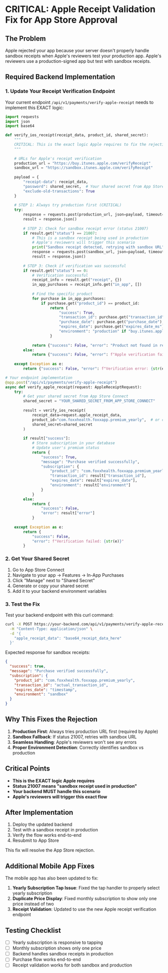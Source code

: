 # CRITICAL: Apple Receipt Validation Fix for App Store Approval

## The Problem
Apple rejected your app because your server doesn't properly handle sandbox receipts when Apple's reviewers test your production app. Apple's reviewers use a production-signed app but test with sandbox receipts.

## Required Backend Implementation

### 1. Update Your Receipt Verification Endpoint

Your current endpoint `/api/v1/payments/verify-apple-receipt` needs to implement this EXACT logic:

```python
import requests
import json
import base64

def verify_ios_receipt(receipt_data, product_id, shared_secret):
    """
    CRITICAL: This is the exact logic Apple requires to fix the rejection
    """
    
    # URLs for Apple's receipt verification
    production_url = "https://buy.itunes.apple.com/verifyReceipt"
    sandbox_url = "https://sandbox.itunes.apple.com/verifyReceipt"
    
    payload = {
        "receipt-data": receipt_data,
        "password": shared_secret,  # Your shared secret from App Store Connect
        "exclude-old-transactions": True
    }
    
    # STEP 1: Always try production first (CRITICAL)
    try:
        response = requests.post(production_url, json=payload, timeout=30)
        result = response.json()
        
        # STEP 2: Check for sandbox receipt error (status 21007)
        if result.get("status") == 21007:
            # This is a sandbox receipt being used in production
            # Apple's reviewers will trigger this scenario
            print("Sandbox receipt detected, retrying with sandbox URL")
            response = requests.post(sandbox_url, json=payload, timeout=30)
            result = response.json()
        
        # STEP 3: Check if verification was successful
        if result.get("status") == 0:
            # Verification successful
            receipt_info = result.get("receipt", {})
            in_app_purchases = receipt_info.get("in_app", [])
            
            # Find the specific product
            for purchase in in_app_purchases:
                if purchase.get("product_id") == product_id:
                    return {
                        "success": True,
                        "transaction_id": purchase.get("transaction_id"),
                        "purchase_date": purchase.get("purchase_date"),
                        "expires_date": purchase.get("expires_date_ms"),
                        "environment": "production" if "buy.itunes.apple.com" in production_url else "sandbox"
                    }
            
            return {"success": False, "error": "Product not found in receipt"}
        else:
            return {"success": False, "error": f"Apple verification failed: {result.get('status')}"}
            
    except Exception as e:
        return {"success": False, "error": f"Verification error: {str(e)}"}

# Your endpoint implementation
@app.post("/api/v1/payments/verify-apple-receipt")
async def verify_apple_receipt(request: AppleReceiptRequest):
    try:
        # Get your shared secret from App Store Connect
        shared_secret = "YOUR_SHARED_SECRET_FROM_APP_STORE_CONNECT"
        
        result = verify_ios_receipt(
            receipt_data=request.apple_receipt_data,
            product_id="com.foxxhealth.foxxapp.premium_yearly",  # or com.foxxhealth.foxxapp.premium_monthly
            shared_secret=shared_secret
        )
        
        if result["success"]:
            # Store subscription in your database
            # Update user's premium status
            return {
                "success": True,
                "message": "Purchase verified successfully",
                "subscription": {
                    "product_id": "com.foxxhealth.foxxapp.premium_yearly",
                    "transaction_id": result["transaction_id"],
                    "expires_date": result["expires_date"],
                    "environment": result["environment"]
                }
            }
        else:
            return {
                "success": False,
                "error": result["error"]
            }
            
    except Exception as e:
        return {
            "success": False,
            "error": f"Verification failed: {str(e)}"
        }
```

### 2. Get Your Shared Secret

1. Go to App Store Connect
2. Navigate to your app → Features → In-App Purchases
3. Click "Manage" next to "Shared Secret"
4. Generate or copy your shared secret
5. Add it to your backend environment variables

### 3. Test the Fix

Test your backend endpoint with this curl command:

```bash
curl -X POST https://your-backend.com/api/v1/payments/verify-apple-receipt \
  -H "Content-Type: application/json" \
  -d '{
    "apple_receipt_data": "base64_receipt_data_here"
  }'
```

Expected response for sandbox receipts:
```json
{
  "success": true,
  "message": "Purchase verified successfully",
  "subscription": {
    "product_id": "com.foxxhealth.foxxapp.premium_yearly",
    "transaction_id": "actual_transaction_id",
    "expires_date": "timestamp",
    "environment": "sandbox"
  }
}
```

## Why This Fixes the Rejection

1. **Production First**: Always tries production URL first (required by Apple)
2. **Sandbox Fallback**: If status 21007, retries with sandbox URL
3. **Seamless Handling**: Apple's reviewers won't see any errors
4. **Proper Environment Detection**: Correctly identifies sandbox vs production

## Critical Points

- **This is the EXACT logic Apple requires**
- **Status 21007 means "sandbox receipt used in production"**
- **Your backend MUST handle this scenario**
- **Apple's reviewers will trigger this exact flow**

## After Implementation

1. Deploy the updated backend
2. Test with a sandbox receipt in production
3. Verify the flow works end-to-end
4. Resubmit to App Store

This fix will resolve the App Store rejection.

## Additional Mobile App Fixes

The mobile app has also been updated to fix:

1. **Yearly Subscription Tap Issue**: Fixed the tap handler to properly select yearly subscription
2. **Duplicate Price Display**: Fixed monthly subscription to show only one price instead of two
3. **Receipt Validation**: Updated to use the new Apple receipt verification endpoint

## Testing Checklist

- [ ] Yearly subscription is responsive to tapping
- [ ] Monthly subscription shows only one price
- [ ] Backend handles sandbox receipts in production
- [ ] Purchase flow works end-to-end
- [ ] Receipt validation works for both sandbox and production
